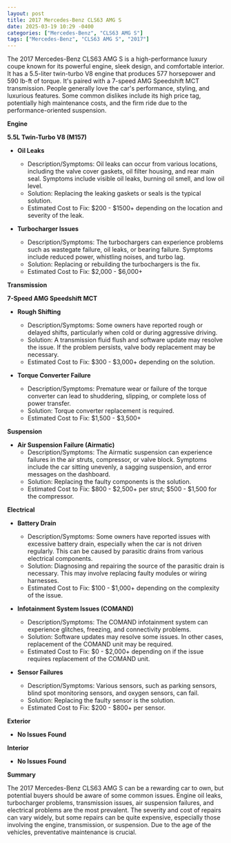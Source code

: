 ```yaml
---
layout: post
title: 2017 Mercedes-Benz CLS63 AMG S
date: 2025-03-19 10:29 -0400
categories: ["Mercedes-Benz", "CLS63 AMG S"]
tags: ["Mercedes-Benz", "CLS63 AMG S", "2017"]
---
```

The 2017 Mercedes-Benz CLS63 AMG S is a high-performance luxury coupe known for its powerful engine, sleek design, and comfortable interior. It has a 5.5-liter twin-turbo V8 engine that produces 577 horsepower and 590 lb-ft of torque. It's paired with a 7-speed AMG Speedshift MCT transmission. People generally love the car's performance, styling, and luxurious features. Some common dislikes include its high price tag, potentially high maintenance costs, and the firm ride due to the performance-oriented suspension.

**Engine**

**5.5L Twin-Turbo V8 (M157)**

*   **Oil Leaks**
    *   Description/Symptoms: Oil leaks can occur from various locations, including the valve cover gaskets, oil filter housing, and rear main seal. Symptoms include visible oil leaks, burning oil smell, and low oil level.
    *   Solution: Replacing the leaking gaskets or seals is the typical solution.
    *   Estimated Cost to Fix: $200 - $1500+ depending on the location and severity of the leak.

*   **Turbocharger Issues**
    *   Description/Symptoms: The turbochargers can experience problems such as wastegate failure, oil leaks, or bearing failure. Symptoms include reduced power, whistling noises, and turbo lag.
    *   Solution: Replacing or rebuilding the turbochargers is the fix.
    *   Estimated Cost to Fix: $2,000 - $6,000+

**Transmission**

**7-Speed AMG Speedshift MCT**

*   **Rough Shifting**
    *   Description/Symptoms: Some owners have reported rough or delayed shifts, particularly when cold or during aggressive driving.
    *   Solution: A transmission fluid flush and software update may resolve the issue. If the problem persists, valve body replacement may be necessary.
    *   Estimated Cost to Fix: $300 - $3,000+ depending on the solution.

*   **Torque Converter Failure**
    *   Description/Symptoms: Premature wear or failure of the torque converter can lead to shuddering, slipping, or complete loss of power transfer.
    *   Solution: Torque converter replacement is required.
    *   Estimated Cost to Fix: $1,500 - $3,500+

**Suspension**

*   **Air Suspension Failure (Airmatic)**
    *   Description/Symptoms: The Airmatic suspension can experience failures in the air struts, compressor, or valve block. Symptoms include the car sitting unevenly, a sagging suspension, and error messages on the dashboard.
    *   Solution: Replacing the faulty components is the solution.
    *   Estimated Cost to Fix: $800 - $2,500+ per strut; $500 - $1,500 for the compressor.

**Electrical**

*   **Battery Drain**
    *   Description/Symptoms: Some owners have reported issues with excessive battery drain, especially when the car is not driven regularly. This can be caused by parasitic drains from various electrical components.
    *   Solution: Diagnosing and repairing the source of the parasitic drain is necessary. This may involve replacing faulty modules or wiring harnesses.
    *   Estimated Cost to Fix: $100 - $1,000+ depending on the complexity of the issue.

*   **Infotainment System Issues (COMAND)**
    *   Description/Symptoms: The COMAND infotainment system can experience glitches, freezing, and connectivity problems.
    *   Solution: Software updates may resolve some issues. In other cases, replacement of the COMAND unit may be required.
    *   Estimated Cost to Fix: $0 - $2,000+ depending on if the issue requires replacement of the COMAND unit.

*   **Sensor Failures**
    *   Description/Symptoms: Various sensors, such as parking sensors, blind spot monitoring sensors, and oxygen sensors, can fail.
    *   Solution: Replacing the faulty sensor is the solution.
    *   Estimated Cost to Fix: $200 - $800+ per sensor.

**Exterior**

*   **No Issues Found**

**Interior**

*   **No Issues Found**

**Summary**

The 2017 Mercedes-Benz CLS63 AMG S can be a rewarding car to own, but potential buyers should be aware of some common issues. Engine oil leaks, turbocharger problems, transmission issues, air suspension failures, and electrical problems are the most prevalent. The severity and cost of repairs can vary widely, but some repairs can be quite expensive, especially those involving the engine, transmission, or suspension. Due to the age of the vehicles, preventative maintenance is crucial.

